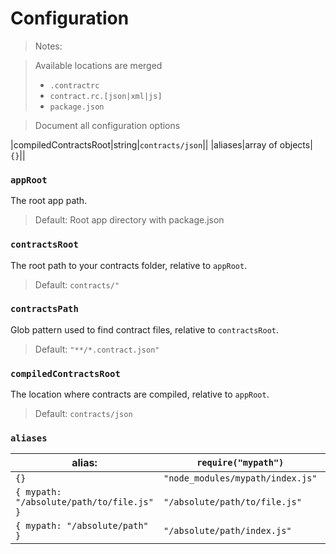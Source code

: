 # Configuration

> Notes:

> Available locations are merged
> - `.contractrc`
> - `contract.rc.[json|xml|js]`
> - `package.json`

> Document all configuration options


|compiledContractsRoot|string|`contracts/json`||
|aliases|array of objects|`{}`||

### `appRoot`
The root app path.
> Default: Root app directory with package.json

### `contractsRoot`
The root path to your contracts folder, relative to `appRoot`.

> Default: `contracts/"`

### `contractsPath`
Glob pattern used to find contract files, relative to `contractsRoot`.

> Default: `"**/*.contract.json"`

### `compiledContractsRoot`
The location where contracts are compiled, relative to `appRoot`.

> Default: `contracts/json`

### `aliases`

| alias:                                             | `require("mypath")` | `require("mypath/endpoint.contract.js")` |
|--------|---------------------|------------------------------------------|
| `{}` | `"node_modules/mypath/index.js"` | `"node_modules/mypath/endpoint.contract.js"` |
| `{ mypath: "/absolute/path/to/file.js" }` | `"/absolute/path/to/file.js"` | `error` |
| `{ mypath: "/absolute/path" }` | `"/absolute/path/index.js"` | `"/absolute/path/endpoint.contract.js"` |



